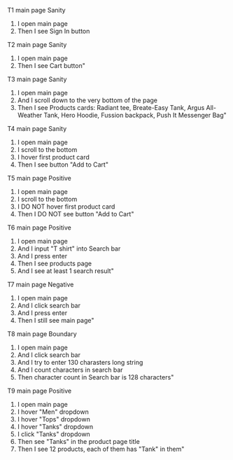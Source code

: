T1 main page Sanity
1. I open main page
2. Then I see Sign In button

T2 main page Sanity
1. I open main page
2. Then I see Cart button"

T3 main page Sanity
1. I open main page
2. And I scroll down to the very bottom of the page
3. Then I see Products cards: Radiant tee, Breate-Easy Tank, Argus All-Weather Tank, Hero Hoodie, Fussion backpack, Push It Messenger Bag"

T4 main page Sanity
1. I open main page
2. I scroll to the bottom
3. I hover first product card
4. Then I see button "Add to Cart"

T5 main page Positive
1. I open main page
2. I scroll to the bottom
3. I DO NOT hover first product card
4. Then I DO NOT see button "Add to Cart"

T6 main page Positive
1. I open main page
2. And I input "T shirt" into Search bar
3. And I press enter
4. Then I see products page
5. And I see at least 1 search result"

T7 main page Negative
1. I open main page
2. And I click search bar
3. And I press enter
4. Then I still see main page"

T8 main page Boundary
1. I open main page
2. And I click search bar
3. And I try to enter 130 charasters long string
4. And I count characters in search bar
5. Then character count in Search bar is 128 characters"

T9 main page Positive
1. I open main page
2. I hover "Men" dropdown
3. I hover "Tops" dropdown
4. I hover "Tanks" dropdown
5. I click "Tanks" dropdown
6. Then see "Tanks" in the product page title
7. Then I see 12 products, each of them has "Tank" in them"